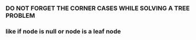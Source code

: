 ### DO NOT FORGET THE CORNER CASES WHILE SOLVING A TREE PROBLEM
### like if node is null or node is a leaf node
